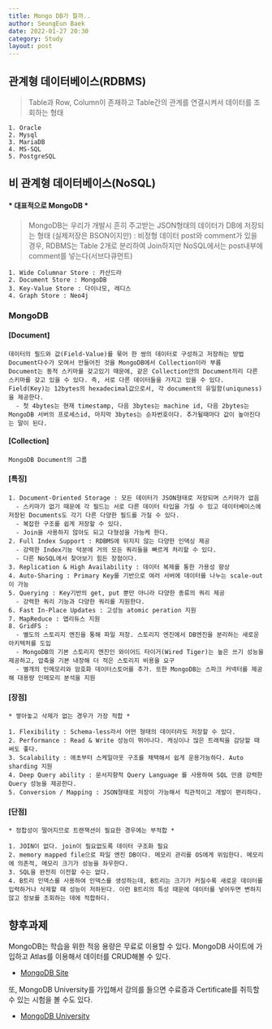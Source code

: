```yaml
---
title: Mongo DB가 뭘까..
author: SeungEun Baek
date: 2022-01-27 20:30 
category: Study
layout: post
---
```

   
## 관계형 데이터베이스(RDBMS)
> Table과 Row, Column이 존재하고 Table간의 관계를 연결시켜서 데이터를 조회하는 형태
```
1. Oracle
2. Mysql
3. MariaDB
4. MS-SQL
5. PostgreSQL
```
   
## 비 관계형 데이터베이스(NoSQL) 
#### __* 대표적으로 MongoDB *__   
> MongoDB는 우리가 개발시 흔히 주고받는 JSON형태의 데이터가 DB에 저장되는 형태 (실제저장은 BSON이지만) : 비정형 데이터
> post와 comment가 있을 경우, RDBMS는 Table 2개로 분리하여 Join하지만 NoSQL에서는 post내부에 comment를 넣는다(서브다큐먼트)
```
1. Wide Columnar Store : 카산드라
2. Document Store : MongoDB
3. Key-Value Store : 다이나모, 레디스
4. Graph Store : Neo4j
```

### MongoDB
#### [Document]
```   
데이터의 필드와 값(Field-Value)를 묶어 한 쌍의 데이터로 구성하고 저장하는 방법
Document다수가 모여서 만들어진 것을 MongoDB에서 Collection이라 부름
Document는 동적 스키마를 갖고있기 때문에, 같은 Collection안의 Document끼리 다른 스키마를 갖고 있을 수 있다. 즉, 서로 다른 데이터들을 가지고 있을 수 있다.
Field(Key)는 12bytes의 hexadecimal값으로서, 각 document의 유일함(uniquness)을 제공한다.
  - 첫 4bytes는 현재 timestamp, 다음 3bytes는 machine id, 다음 2bytes는 MongoDB 서버의 프로세스id, 마지막 3bytes는 순차번호이다. 추가될때마다 값이 높아진다는 말이 된다.
```

#### [Collection]
```   
MongoDB Document의 그룹
```

#### [특징]
```
1. Document-Oriented Storage : 모든 데이터가 JSON형태로 저장되며 스키마가 없음
  - 스키마가 없기 때문에 각 필드는 서로 다른 데이터 타입을 가질 수 있고 데이터베이스에 저장된 Documents도 각기 다른 다양한 필드를 가질 수 있다.
  - 복잡한 구조를 쉽게 저장할 수 있다.
  - Join을 사용하지 않아도 되고 다형성을 가능케 한다.
2. Full Index Support : RDBMS에 뒤지지 않는 다양한 인덱싱 제공
  - 강력한 Index기능 덕분에 거의 모든 쿼리들을 빠르게 처리할 수 있다.
  - 다른 NoSQL에서 찾아보기 힘든 장점이다.
3. Replication & High Availability : 데이터 복제를 통한 가용성 향상
4. Auto-Sharing : Primary Key를 기반으로 여러 서버에 데이터를 나누는 scale-out이 가능
5. Querying : Key기반의 get, put 뿐만 아니라 다양한 종류의 쿼리 제공
  - 강력한 쿼리 기능과 다양한 쿼리를 지원한다.
6. Fast In-Place Updates : 고성능 atomic peration 지원
7. MapReduce : 맵리듀스 지원
8. GridFS : 
  - 별도의 스토리지 엔진을 통해 파일 저장. 스토리지 엔진에서 DB엔진을 분리하는 새로운 아키텍처를 도입
  - MongoDB의 기본 스토리지 엔진인 와이어드 타이거(Wired Tiger)는 높은 쓰기 성능을 제공하고, 압축을 기본 내장해 더 적은 스토리지 비용을 요구
  - 별개의 인메모리와 암호화 데이터스토어를 추가. 또한 MongoDB는 스파크 커넥터를 제공해 대용량 인메모리 분석을 지원
```

#### [장점] 
```
* 쌓아놓고 삭제가 없는 경우가 가장 적합 *

1. Flexibility : Schema-less라서 어떤 형태의 데이터라도 저장할 수 있다.
2. Performance : Read & Write 성능이 뛰어나다. 캐싱이나 많은 트래픽을 감당할 때 써도 좋다.
3. Scalability : 애초부터 스케일아웃 구조를 채택해서 쉽게 운용가능하다. Auto sharding 지원
4. Deep Query ability : 문서지향적 Query Language 를 사용하여 SQL 만큼 강력한 Query 성능을 제공한다.
5. Conversion / Mapping : JSON형태로 저장이 가능해서 직관적이고 개발이 편리하다.  
```

#### [단점] 
```
* 정합성이 떨어지므로 트랜잭션이 필요한 경우에는 부적합 *

1. JOIN이 없다. join이 필요없도록 데이터 구조화 필요
2. memory mapped file으로 파일 엔진 DB이다. 메모리 관리를 OS에게 위임한다. 메모리에 의존적, 메모리 크기가 성능을 좌우한다.
3. SQL을 완전히 이전할 수는 없다.
4. B트리 인덱스를 사용하여 인덱스를 생성하는데, B트리는 크기가 커질수록 새로운 데이터를 입력하거나 삭제할 때 성능이 저하된다. 이런 B트리의 특성 때문에 데이터를 넣어두면 변하지않고 정보를 조회하는 데에 적합하다.
```

## 향후과제
MongoDB는 학습을 위한 적응 용량은 무료로 이용할 수 있다.
MongoDB 사이트에 가입하고 Atlas를 이용해서 데이터를 CRUD해볼 수 있다. 
  * [MongoDB Site](www.mongodb.com)

또, MongoDB University를 가입해서 강의를 들으면 수료증과 Certificate를 취득할 수 있는 시험을 볼 수도 있다. 
  * [MongoDB University](university.mongodb.com)
